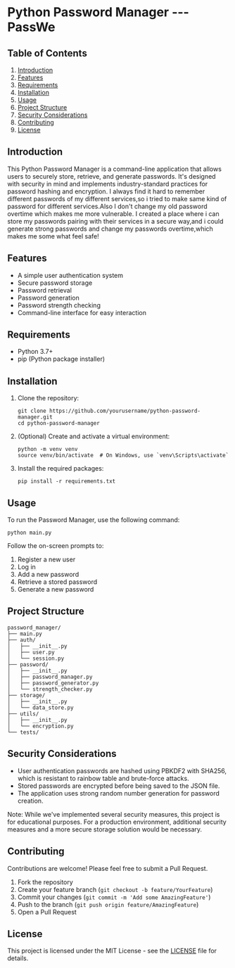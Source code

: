 # Python Password Manager ---PassWe

## Table of Contents
1. [Introduction](#introduction)
2. [Features](#features)
3. [Requirements](#requirements)
4. [Installation](#installation)
5. [Usage](#usage)
6. [Project Structure](#project-structure)
7. [Security Considerations](#security-considerations)
8. [Contributing](#contributing)
9. [License](#license)

## Introduction

This Python Password Manager is a command-line application that allows users to securely store, retrieve, and generate passwords. It's designed with security in mind and implements industry-standard practices for password hashing and encryption.
I always find it hard to remember different passwords of my different services,so i tried to make same kind of password for different services.Also I don't change my old password overtime which makes me more vulnerable.
I created a place where i can store my passwords pairing with their services in a secure way,and i could generate strong passwords and change my passwords overtime,which makes me some what feel safe! 

## Features

- A simple user authentication system
- Secure password storage
- Password retrieval
- Password generation
- Password strength checking
- Command-line interface for easy interaction

## Requirements

- Python 3.7+
- pip (Python package installer)

## Installation

1. Clone the repository:
   ```
   git clone https://github.com/yourusername/python-password-manager.git
   cd python-password-manager
   ```

2. (Optional) Create and activate a virtual environment:
   ```
   python -m venv venv
   source venv/bin/activate  # On Windows, use `venv\Scripts\activate`
   ```

3. Install the required packages:
   ```
   pip install -r requirements.txt
   ```

## Usage

To run the Password Manager, use the following command:

```
python main.py
```

Follow the on-screen prompts to:
1. Register a new user
2. Log in
3. Add a new password
4. Retrieve a stored password
5. Generate a new password



## Project Structure

```
password_manager/
├── main.py
├── auth/
│   ├── __init__.py
│   ├── user.py
│   └── session.py
├── password/
│   ├── __init__.py
│   ├── password_manager.py
│   ├── password_generator.py
│   └── strength_checker.py
├── storage/
│   ├── __init__.py
│   └── data_store.py
├── utils/
│   ├── __init__.py
│   └── encryption.py
└── tests/

```

## Security Considerations

- User authentication passwords are hashed using PBKDF2 with SHA256, which is resistant to rainbow table and brute-force attacks.
- Stored passwords are encrypted before being saved to the JSON file.
- The application uses strong random number generation for password creation.


Note: While we've implemented several security measures, this project is for educational purposes. For a production environment, additional security measures and a more secure storage solution would be necessary.



## Contributing

Contributions are welcome! Please feel free to submit a Pull Request.

1. Fork the repository
2. Create your feature branch (`git checkout -b feature/YourFeature`)
3. Commit your changes (`git commit -m 'Add some AmazingFeature'`)
4. Push to the branch (`git push origin feature/AmazingFeature`)
5. Open a Pull Request

## License

This project is licensed under the MIT License - see the [LICENSE](LICENSE) file for details.